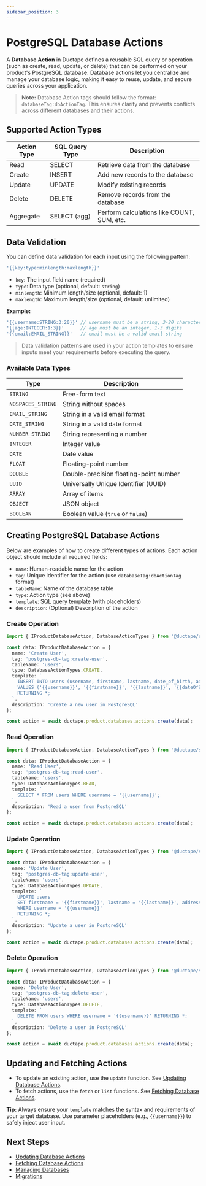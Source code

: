 ```yaml
---
sidebar_position: 3
---
```


# PostgreSQL Database Actions

A **Database Action** in Ductape defines a reusable SQL query or operation (such as create, read, update, or delete) that can be performed on your product's PostgreSQL database. Database actions let you centralize and manage your database logic, making it easy to reuse, update, and secure queries across your application.

> **Note:** Database Action tags should follow the format: `databaseTag:dbActionTag`. This ensures clarity and prevents conflicts across different databases and their actions.

## Supported Action Types

| **Action Type** | **SQL Query Type** | **Description** |
|-----------------|-------------------|-----------------|
| Read            | SELECT            | Retrieve data from the database |
| Create          | INSERT            | Add new records to the database |
| Update          | UPDATE            | Modify existing records |
| Delete          | DELETE            | Remove records from the database |
| Aggregate       | SELECT (agg)      | Perform calculations like COUNT, SUM, etc. |

## Data Validation
You can define data validation for each input using the following pattern:

```typescript
'{{key:type:minlength:maxlength}}'
```
- `key`: The input field name (required)
- `type`: Data type (optional, default: `string`)
- `minlength`: Minimum length/size (optional, default: 1)
- `maxlength`: Maximum length/size (optional, default: unlimited)

**Example:**
```typescript
'{{username:STRING:3:20}}' // username must be a string, 3-20 characters
'{{age:INTEGER:1:3}}'      // age must be an integer, 1-3 digits
'{{email:EMAIL_STRING}}'   // email must be a valid email string
```

> Data validation patterns are used in your action templates to ensure inputs meet your requirements before executing the query.

### Available Data Types

| Type              | Description                                     |
|-------------------|-------------------------------------------------|
| `STRING`          | Free-form text                                  |
| `NOSPACES_STRING` | String without spaces                           |
| `EMAIL_STRING`    | String in a valid email format                  |
| `DATE_STRING`     | String in a valid date format                   |
| `NUMBER_STRING`   | String representing a number                    |
| `INTEGER`         | Integer value                                   |
| `DATE`            | Date value                                      |
| `FLOAT`           | Floating-point number                           |
| `DOUBLE`          | Double-precision floating-point number          |
| `UUID`            | Universally Unique Identifier (UUID)            |
| `ARRAY`           | Array of items                                  |
| `OBJECT`          | JSON object                                     |
| `BOOLEAN`         | Boolean value (`true` or `false`)               |

## Creating PostgreSQL Database Actions

Below are examples of how to create different types of actions. Each action object should include all required fields:
- `name`: Human-readable name for the action
- `tag`: Unique identifier for the action (use `databaseTag:dbActionTag` format)
- `tableName`: Name of the database table
- `type`: Action type (see above)
- `template`: SQL query template (with placeholders)
- `description`: (Optional) Description of the action

### Create Operation
```typescript
import { IProductDatabaseAction, DatabaseActionTypes } from '@ductape/sdk/types';

const data: IProductDatabaseAction = {
  name: 'Create User',
  tag: 'postgres-db-tag:create-user',
  tableName: 'users',
  type: DatabaseActionTypes.CREATE,
  template: `
    INSERT INTO users (username, firstname, lastname, date_of_birth, address, occupation)
    VALUES ('{{username}}', '{{firstname}}', '{{lastname}}', '{{dateOfBirth}}', '{{address}}', '{{occupation}}')
    RETURNING *;
  `,
  description: 'Create a new user in PostgreSQL'
};

const action = await ductape.product.databases.actions.create(data);
```

### Read Operation
```typescript
import { IProductDatabaseAction, DatabaseActionTypes } from '@ductape/sdk/types';

const data: IProductDatabaseAction = {
  name: 'Read User',
  tag: 'postgres-db-tag:read-user',
  tableName: 'users',
  type: DatabaseActionTypes.READ,
  template: `
    SELECT * FROM users WHERE username = '{{username}}';
  `,
  description: 'Read a user from PostgreSQL'
};

const action = await ductape.product.databases.actions.create(data);
```

### Update Operation
```typescript
import { IProductDatabaseAction, DatabaseActionTypes } from '@ductape/sdk/types';

const data: IProductDatabaseAction = {
  name: 'Update User',
  tag: 'postgres-db-tag:update-user',
  tableName: 'users',
  type: DatabaseActionTypes.UPDATE,
  template: `
    UPDATE users
    SET firstname = '{{firstname}}', lastname = '{{lastname}}', address = '{{address}}'
    WHERE username = '{{username}}'
    RETURNING *;
  `,
  description: 'Update a user in PostgreSQL'
};

const action = await ductape.product.databases.actions.create(data);
```

### Delete Operation
```typescript
import { IProductDatabaseAction, DatabaseActionTypes } from '@ductape/sdk/types';

const data: IProductDatabaseAction = {
  name: 'Delete User',
  tag: 'postgres-db-tag:delete-user',
  tableName: 'users',
  type: DatabaseActionTypes.DELETE,
  template: `
    DELETE FROM users WHERE username = '{{username}}' RETURNING *;
  `,
  description: 'Delete a user in PostgreSQL'
};

const action = await ductape.product.databases.actions.create(data);
```

## Updating and Fetching Actions
- To update an existing action, use the `update` function. See [Updating Database Actions](./updating.md).
- To fetch actions, use the `fetch` or `list` functions. See [Fetching Database Actions](./Fetching.md).

**Tip:** Always ensure your `template` matches the syntax and requirements of your target database. Use parameter placeholders (e.g., `{{username}}`) to safely inject user input.

## Next Steps
- [Updating Database Actions](./updating.md)
- [Fetching Database Actions](./Fetching.md)
- [Managing Databases](../database.md)
- [Migrations](../migrations/)